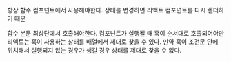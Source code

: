 항상 함수 컴포넌트에서 사용해야한다.
상태를 변경하면 리액트 컴포넌트를 다시 렌더하기 때문

함수 본문 최상단에서 호출해야한다.
컴포넌트가 실행될 때 훅이 순서대로 호출되어야만 리액트는 훅이 사용하는 상태를 배열에서 제대로 찾을 수 있다.
만약 훅이 조건문 안에 위치해서 실행되지 않는 경우가 생길 경우 상태를 제대로 찾을 수 없다.